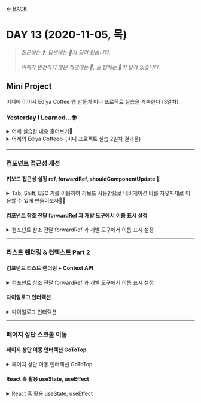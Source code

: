 [← BACK](./README.md)

# DAY 13 (2020-11-05, 목)

> _질문에는 ❓, 답변에는 🤖가 달려 있습니다._
>
> _이해가 완전하지 않은 개념에는 🤯, 귤 팁에는 🍊이 달려 있습니다._

## Mini Project
어제에 이어서 Ediya Coffee 웹 만들기 미니 프로젝트 실습을 계속한다 (3일차).

### Yesterday I Learned...🤓 

<details start>
<summary>어제 실습한 내용 훑어보기🐌</summary>
<br />
[어제](./D12.md)는 미니 프로젝트 실습을 2일차였다. <ins> `props`로 데이터를 전달하고, 스프레드 연산자의 다양한 기능을 활용하여 전달받은 데이터를 관리</ins>할 수 있었다. 또한 네비게이션 바의 스르륵🐌 열고 닫힘을 만드는 과정을 통해, <ins>클래스 컴포넌트에서 상태 `state`를 설정하고 `setState` 메서드를 사용하여 이벤트 발생시 상태를 바꿔주는 법</ins>도 배웠다. 특히 스르륵🐌 애니메이션을 구현하기 위해 <ins>`window.setTimeout(() => {...}, delay)`을 이용하여 타임 컨트롤</ins>을 해보았다. 마지막으로 <ins>컨텍스트 API👀 데이터를 저장해둔 파일인 `json`을 import하여, `React.createContext`로 해당 데이터를 context로 생성하고, `Context.Provider value = { value }`로 하위 컴포넌트에 데이터를 공유</ins>하는 것까지 해보았다.     
</details>

<details start>
<summary>어제의 Ediya Coffee☕ (미니 프로젝트 실습 2일차 결과물)</summary>
<br />

![실습 2일차 결과물](./assets/week03_day12_08.gif "실습 2일차 결과물")

</details>

---

### 컴포넌트 접근성 개선

#### 키보드 접근성 설정 ref, forwardRef, shouldComponentUpdate 🤯

<details start>
<summary> Tab, Shift, ESC 키를 이용하여 키보드 사용만으로 네비게이션 바를 자유자재로 이용할 수 있게 만들어보자🤸‍♀️</summary>
<br />
<details start>
<summary>AppNavigation.jsx 코드 전문👀</summary>

```sh
// AppNavigation.jsx
import './AppNavigation.scss'
import React, { Component, Fragment } from 'react'
import EdiyaContext from '../../context/ediyaContext'
import AppButton from './../AppButton/AppButton'

class AppNavigation extends React.Component {
  static contextType = EdiyaContext
  state = {
    isOpen: false,
    classes: 'appNavigation',
  }

  handleOpenMenu = (e) => {
    this.setState(
      {
        isOpen: true,
      },
      () => {
        window.setTimeout(() => {
          this.setState({
            classes: 'appNavigation is-active',
          })
        }, 100)
      },
    )
  }

  handleCloseMenu = (e) => {
    this.setState(
      {
        classes: 'appNavigation',
      },
      () => {
        window.setTimeout(() => {
          this.setState({
            isOpen: false,
          })
        }, 400)
      },
    )
  }

  handleFocusCloseMenuButton = (e) => {
    if (e.shiftKey && e.keyCode == 9) {
      e.preventDefault()
      this.refs.closeButton.focus()
    }
  }

  handleFocusFirstLink = (e) => {
    if (!e.shiftKey && e.keyCode == 9) {
      e.preventDefault()
      this.refs.firstLink.focus()
    }
  }

  handleEscCloseMenu = (e) => {
    console.log('keydown')
    if (e.keyCode == 27) {
      this.handleCloseMenu()
    }
  }

  shouldComponentUpdate(nextProps, { isOpen }) {
    const methodName = isOpen ? 'addEventListener' : 'removeEventListener'

    window.addEventListener('keydown', this.handleEscCloseMenu)
    return true
  }

  render() {
    const {
      navigation: { title, items },
    } = this.context
    return (
      <Fragment>
        <AppButton
          className="is-open-menu"
          label="메뉴 열기"
          onClick={this.handleOpenMenu}
        >
          <span className="ir" />
        </AppButton>

        <nav className={this.state.classes} hidden={!this.state.isOpen}>
          <h2 className="a11yHidden">{title}</h2>
          <ul className="resetList">
            {items.map(({ link, text }, index) => (
              <li key={`${link}-${index}`}>
                <a
                  ref={index == 0 ? 'firstLink' : null}
                  href={link}
                  onKeyDown={
                    index == 0 ? this.handleFocusCloseMenuButton : null
                  }
                >
                  {text}
                </a>
              </li>
            ))}
          </ul>

          <AppButton
            ref="closeButton"
            className="is-close-menu"
            label="메뉴 닫기"
            onClick={this.handleCloseMenu}
            onKeyDown={this.handleFocusFirstLink}
          >
            <span className="close" aria-hidden="true">
              ×
            </span>
          </AppButton>
        </nav>
      </Fragment>
    )
  }
}

export default AppNavigation
```
</details>

<details start>
<summary>AppButton.js 코드 전문👀</summary>

```sh
// AppButton.js
import React, { forwardRef } from 'react'
import classNames from 'classnames'

const AppButton = ({children, className, label, ...restProps}, ref) => {
    const combineClassNames = classNames('resetButton', className)
    return (
        <button
        ref={ref}
        {...restProps}
          className={combineClassNames}
          type="button"
          title={label || null}
          aria-label={label || null}
        >
            {children}
        </button>
    )
};

export default forwardRef(AppButton)
```
</details>

1. 네비게이션 바의 첫번째 요소 (`메뉴`)에 `ref`값으로 `firstLink`를 부여하고, `onkeyDown` 이벤트를 연결한다. 이 이벤트는 사용자가 네비게이션 바의 첫번째 요소 (`메뉴`)에서 `Shift`와 `Tab` 키를 눌렀을 때 브라우저의 기본 동작을 차단하고 마지막 버튼 `closeButton` (`ref`값이 `closeButton`인 요소)으로 이동하도록 한다. 여기서 말하는 마지막 버튼은 네비게이션 바를 닫는 `x` 버튼을 말한다. 

```sh
// AppNavigation.jsx
...

// `Shift`와 `Tab` 키를 눌렀을 때 브라우저의 기본 동작을 차단하고 마지막 버튼 `closeButton` (`ref`값이 `closeButton`인 요소)이 `focus`되도록 한다. 
 handleFocusCloseMenuButton = (e) => {
    if (e.shiftKey && e.keyCode == 9) {
      e.preventDefault()
      this.refs.closeButton.focus()
    }
  }

  ...


// `index`값이 0인 경우에만 `handleFocusCloseMenuButton`을 실행한다.
<a
    ref={index == 0 ? 'firstLink' : null}
    href={link}
    onKeyDown={
    index == 0 ? this.handleFocusCloseMenuButton : null
    }
>

...
```

>🍊 `Tab`키의 keyCode가 9인 건 어떻게 알 수 있을까?<br /> 자바스크립트 이벤트 keyCode 정보는 여기로 👉[http://keycode.info/](http://keycode.info/)
>![JS keycode `tab`](./assets/week03_day13_02.png "JS keycode `tab`")

2. 네비게이션 바의 마지막 버튼 (네비게이션 바 닫는 버튼 `x`)의 `ref`값을 `closeButton`으로 설정한다.

```sh
// AppNavigation.jsx
...

// 마지막 버튼에도 참조 가능한 `ref`를 설정한다.  
<AppButton
    ref="closeButton"
    className="is-close-menu"
    label="메뉴 닫기"
    onClick={this.handleCloseMenu}
>
    <span className="close" aria-hidden="true">
        ×
    </span>
</AppButton>

...
```

3. `x` 버튼을 감싸고 있는 `AppButton`은 `AppButton.js`로부터 import해온 요소다. 그러므로 `x` 버튼의 `AppButton`에 `ref`값을 설정하려면 먼저 `AppButton.js`에 `ref`값이 설정되어 있어야 오류가 발생하지 않는다. `AppButton.js` 컴포넌트는 전달받은 값을 `ref`값으로 설정하게 된다. `ref`를 전달받기 위해 사용하는 것이 `React.forwardRef`다. `React.forwardRef`는 첫번째 인자로 `props`를, 두번째 인자로는 `ref`를 전달한다. 따라서 `AppButton.js` 컴포넌트를 `React.forwardRef`로 래핑하고, 두번째로 전달받은 인자를 `ref` 값으로 설정하면 된다. (`React.forwardRef` 개념 추가 학습 필요🤯)

```sh
// AppButton.js
import React, { forwardRef } from 'react'
import classNames from 'classnames'

const AppButton = ({children, className, label, ...restProps}, ref) => {
    const combineClassNames = classNames('resetButton', className)
    return (
        <button
        ref={ref}
        {...restProps}
          className={combineClassNames}
          type="button"
          title={label || null}
          aria-label={label || null}
        >
            {children}
        </button>
    )
};

export default forwardRef(AppButton)
```

4. 여기까지 하면 네비게이션 바의 첫번째 요소에서 `Shift` + `Tab` 키를 눌렀을 때 닫는 버튼 `x`으로 이동하게 된다. 이제는 `x` 버튼에서 `Tab`을 눌렀을 때 네비게이션 바의 첫번째 요소인 `menu`로 돌아갈 수 있도록 제어해보자. 아래와 같이 마지막 버튼에 `onKeyDown` 이벤트를 연결한다.  

```sh
// AppNavigation.jsx
...
// `Tab` 키를 누르면 기본 브라우저 동작을 차단하고 `ref`가 `firstLink`인 요소가 `focus`되도록 한다.
handleFocusFirstLink = (e) => {
    if (!e.shiftKey && e.keyCode == 9) {
        e.preventDefault()
        this.refs.firstLink.focus()
    }
}

...

<AppButton
    ref="closeButton"
    className="is-close-menu"
    label="메뉴 닫기"
    onClick={this.handleCloseMenu}
    onKeyDown={this.handleFocusFirstLink}
>
    <span className="close" aria-hidden="true">
        ×
    </span>
</AppButton>

...
```

5. 마지막으로 `esc` 키를 눌렀을 때 네비게이션 바를 나갈 수 있도록 해보자. 컴포넌트를 업데이트할지 말지를 결정하는 라이프 사이클 푹인 `shouldComponentUpdate`를 사용하여 네비게이션 바가 열렸을 때, 즉 `isOpen`이 `true`인 상태에서만 `keydown` 이벤트가 발생하여 핸들러 `handleEscCloseMenu`가 실행될 수 있도록 한다. (`라이프 사이클 훅` 개념 추가 학습 필요🤯)

>🍊 `scu`로 `shouldComponentUpdate`하기
>![scu](./assets/week03_day13_04.gif "scu")

<details start>
<summary>ESC 키의 keyCode 확인하기</summary>
<br />
![JS keycode `esc`](./assets/week03_day13_03.png "JS keycode `esc`")
</details>

```sh
// AppNavigation.js
...

  // `isOpen`의 상태를 `false`로 변경하여 네비게이션 바가 닫히도록 한다
  handleCloseMenu = (e) => {
    this.setState(
      {
        classes: 'appNavigation',
      },
      () => {
        window.setTimeout(() => {
          this.setState({
            isOpen: false,
          })
        }, 400)
      },
    )
  }

  // `keyCode`가 27인 `esc` 키를 눌렀을 때 `handleCloseMenu`가 실행된다
  handleEscCloseMenu = (e) => {
    console.log('keydown')
    if (e.keyCode == 27) {
      this.handleCloseMenu()
    }
  }
  
  // `isOpen`이 `true`면 `addEventListener`, `false`면 `removeEventListener`
  shouldComponentUpdate(nextProps, { isOpen }) {
    const methodName = isOpen ? 'addEventListener' : 'removeEventListener'

    window.addEventListener('keydown', this.handleEscCloseMenu)
    return true
  }

...
```
<details start>
<summary>위에서 언급은 안했지만, 영상 강의에서 나온 팁을 담은 귤바구니🍊</summary>
<br />
>🍊 `cdm`로 `componentDidMount`하기 
>![cdm](./assets/week03_day13_01.gif "cdm")

>🍊 `clg`로 `console.log`하기 
>![clg](./assets/week03_day13_05.gif "clg")
</details>


</details>

#### 컴포넌트 참조 전달 forwardRef 과 개발 도구에서 이름 표시 설정

<details start>
<summary> 컴포넌트 참조 전달 forwardRef 과 개발 도구에서 이름 표시 설정 </summary>
<br />
</details>

---

### 리스트 렌더링 & 컨텍스트 Part 2

#### 컴포넌트 리스트 렌더링 + Context API

<details start>
<summary> 컴포넌트 참조 전달 forwardRef 과 개발 도구에서 이름 표시 설정 </summary>
<br />
</details>

#### 다이얼로그 인터랙션

<details start>
<summary> 다이얼로그 인터랙션</summary>
<br />
</details>

--- 

### 페이지 상단 스크롤 이동

#### 페이지 상단 이동 인터랙션 GoToTop

<details start>
<summary> 페이지 상단 이동 인터랙션 GoToTop </summary>
<br />
</details>

#### React 훅 활용 useState, useEffect

<details start>
<summary> React 훅 활용 useState, useEffect </summary>
<br />
</details>

